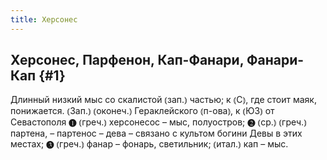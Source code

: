 ```yaml
---
title: Херсонес
---
```

## Херсонес, Парфенон, Кап-Фанари, Фанари-Кап {#1}

Длинный низкий мыс со скалистой ⦅зап.⦆ частью; к ⦅С⦆, где стоит маяк, понижается. ⦅Зап.⦆ ⦅оконеч.⦆ Гераклейского ⦅п-ова⦆, к ⦅ЮЗ⦆ от Севастополя ❶ ⦅греч.⦆ херсонесос – мыс, полуостров; ❷ ⦅ср.⦆ ⦅греч.⦆ партена, – партенос – дева – связано с культом богини Девы в этих местах; ❸ ⦅греч.⦆ фанар – фонарь, светильник; ⦅итал.⦆ кап – мыс.
